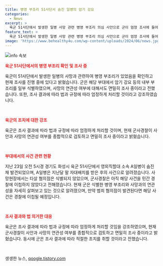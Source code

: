 ```yaml
---
title: 병영 부조리 51사단서 숨진 일병의 암기 강요
categories:
  - News
excerpt: >
  육군 51사단에서 발생한 일병 사망 관련 병영 부조리 의심 사안으로 군이 엄정 조사에 들어가고 있음. 군은 내부 부조리를 확인하고, 사망과의 연관성을 면밀히 검토 중이며, 조사 결과에 따라 법과 규정에 따라 처리할 것을 강조했다. A일병은 지난달 말 자대배치를 받은 후 화성시에서 숨진 채 발견됐으며, 타살 혐의는 확인되지 않았다. 군사경찰은 아직 민간 경찰에 이첩하지 않았으며, 범죄 혐의가 발견되면 경찰에 이첩될 예정이다.
feature_text: >
  육군 51사단에서 발생한 일병 사망 관련 병영 부조리 의심 사안으로 군이 엄정 조사에 들어가고 있음. 군은 내부 부조리를 확인하고, 사망과의 연관성을 면밀히 검토 중이며, 조사 결과에 따라 법과 규정에 따라 처리할 것을 강조했다. A일병은 지난달 말 자대배치를 받은 후 화성시에서 숨진 채 발견됐으며, 타살 혐의는 확인되지 않았다. 군사경찰은 아직 민간 경찰에 이첩하지 않았으며, 범죄 혐의가 발견되면 경찰에 이첩될 예정이다.
image: 'https://www.behealthy4u.com/wp-content/uploads/2024/06/news.jpg'
---
```


<p><img src="https://www.behealthy4u.com/wp-content/uploads/2024/06/news.jpg" alt="info 속보" /></p>

<p><b><span style="color: #ee2323;">육군 51사단에서의 병영 부조리 확인 및 조사 중</span></b></p>

<p>육군이 51사단에서 발생한 일병의 사망과 관련하여 병영 부조리가 있었음을 확인하고 현재 조사를 진행 중에 있다고 밝혔습니다. 군은 해당 부대에서 암기 강요 등의 내부 부조리를 일부 식별하였으며, 사망의 연관성 여부에 대해서도 면밀히 조사 중이라고 전했습니다. 또한, 조사 결과에 따라 법과 규정에 따라 엄정하게 처리할 것이라고 강조하였습니다.</p>

<p data-ke-size="size16">&nbsp;</p>

<p><b><span style="color: #ee2323;">육군의 조치에 대한 강조</span></b></p>

<p>육군은 조사 결과에 따라 법과 규정에 따라 엄정하게 처리할 것이며, 현재 군사경찰이 사안과 사망의 연관성 여부를 종합적으로 검토하고 면밀히 조사 중이라고 밝혔습니다.</p>

<p data-ke-size="size16">&nbsp;</p>

<p><b><span style="color: #ee2323;">부대에서의 사건 관련 현황</span></b></p>

<p>지난 23일 오전 5시경 경기도 화성시 육군 51사단에서 영외직할대 소속 A일병이 숨진 채 발견되었으며, A일병은 지난달 말 자대배치를 받은 후의 사건으로 알려졌습니다. 사망현장에서는 타살 혐의점은 식별되지 않았으며, 군사경찰은 아직 해당 사건을 민간 경찰에 이첩하지 않았다고 전해졌습니다. 현재 군은 식별한 병영 부조리와 사망과의 연관성을 자세히 살펴보고 있는 것으로 알려졌으며, 만약 범죄 혐의점이 발견된다면 해당 사건은 경찰에 이첩될 예정입니다.</p>

<p data-ke-size="size16">&nbsp;</p>

<p><b><span style="color: #ee2323;">조사 결과와 법 의거한 대응</span></b></p>

<p>육군은 조사 결과에 따라 법과 규정에 따라 엄정하게 처리할 것임을 강조하였으며, 현재 군사경찰이 사안과 사망의 연관성 여부를 종합적으로 검토하고 면밀히 조사 중이라고 밝혔습니다. 동시에 군은 조사 결과에 따라 적절한 조치를 취할 것이라고 전했습니다.</p>

<p data-ke-size="size16">&nbsp;</p>
생생한 뉴스, <a href="https://qoogle.tistory.com" rel="dofollow">qoogle.tistory.com</a>



